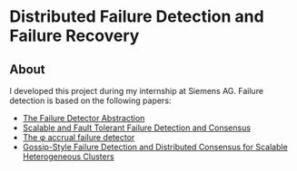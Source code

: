 # Distributed Failure Detection and Failure Recovery

## About

I developed this project during my internship at Siemens AG. Failure detection is based on the following papers:

  * [The Failure Detector Abstraction](https://www.researchgate.net/publication/41939126_The_Failure_Detector_Abstraction)
  * [Scalable and Fault Tolerant Failure Detection and Consensus](https://www.researchgate.net/publication/299864842_Scalable_and_Fault_Tolerant_Failure_Detection_and_Consensus)
  * [The φ accrual failure detector](https://www.researchgate.net/publication/29682135_The_ph_accrual_failure_detector)
  * [Gossip-Style Failure Detection and Distributed Consensus for Scalable Heterogeneous Clusters](https://www.researchgate.net/publication/220405937_Gossip-Style_Failure_Detection_and_Distributed_Consensus_for_Scalable_Heterogeneous_Clusters)
